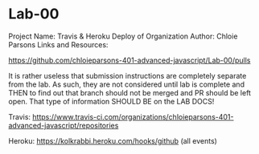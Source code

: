 # Lab-00
Project Name: Travis & Heroku Deploy of Organization
Author: Chloie Parsons
Links and Resources:

https://github.com/chloieparsons-401-advanced-javascript/Lab-00/pulls 

It is rather useless that submission instructions are completely separate from the lab. As such, they are not considered until lab is complete and THEN to find out that branch should not be merged and PR should be left open. That type of information SHOULD BE on the LAB DOCS!

Travis: 
https://www.travis-ci.com/organizations/chloieparsons-401-advanced-javascript/repositories

Heroku: https://kolkrabbi.heroku.com/hooks/github  (all events)

